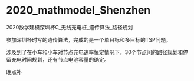 # 2020_mathmodel_Shenzhen
2020数学建模深圳杯C_无线充电桩_遗传算法_路径规划

参加深圳杯时写的遗传算法，完成的是一个单目标和多目标的TSP问题。

涉及到了在小车和小车对节点充电速率恒定情况下，30个节点间的路径规划和停留充电时间规划，还有节点电池容量的确定。

晚点补
